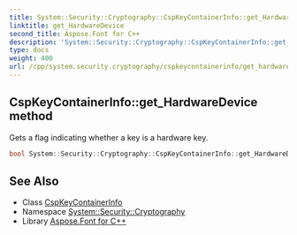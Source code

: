 ```yaml
---
title: System::Security::Cryptography::CspKeyContainerInfo::get_HardwareDevice method
linktitle: get_HardwareDevice
second_title: Aspose.Font for C++
description: 'System::Security::Cryptography::CspKeyContainerInfo::get_HardwareDevice method. Gets a flag indicating whether a key is a hardware key in C++.'
type: docs
weight: 400
url: /cpp/system.security.cryptography/cspkeycontainerinfo/get_hardwaredevice/
---
```

## CspKeyContainerInfo::get_HardwareDevice method


Gets a flag indicating whether a key is a hardware key.

```cpp
bool System::Security::Cryptography::CspKeyContainerInfo::get_HardwareDevice() const
```

## See Also

* Class [CspKeyContainerInfo](../)
* Namespace [System::Security::Cryptography](../../)
* Library [Aspose.Font for C++](../../../)
